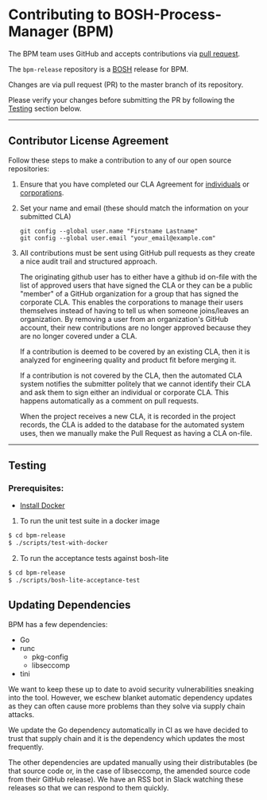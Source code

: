 # Contributing to BOSH-Process-Manager (BPM)

The BPM team uses GitHub and accepts contributions via [pull
request](https://help.github.com/articles/using-pull-requests).

The `bpm-release` repository is a [BOSH](https://github.com/cloudfoundry/bosh)
release for BPM.

Changes are via pull request (PR) to the master branch of its repository. 

Please verify your changes before submitting the PR by following the
[Testing](#testing) section below.

---

## Contributor License Agreement

Follow these steps to make a contribution to any of our open source
repositories:

1. Ensure that you have completed our CLA Agreement for
   [individuals](https://www.cloudfoundry.org/wp-content/uploads/2015/07/CFF_Individual_CLA.pdf)
   or
   [corporations](https://www.cloudfoundry.org/wp-content/uploads/2015/07/CFF_Corporate_CLA.pdf).

2. Set your name and email (these should match the information on your
   submitted CLA)

   ```
   git config --global user.name "Firstname Lastname"
   git config --global user.email "your_email@example.com"
   ```

3. All contributions must be sent using GitHub pull requests as they create a
   nice audit trail and structured approach.
   
   The originating github user has to either have a github id on-file with the
   list of approved users that have signed the CLA or they can be a public
   "member" of a GitHub organization for a group that has signed the corporate
   CLA.  This enables the corporations to manage their users themselves instead of
   having to tell us when someone joins/leaves an organization. By removing a user
   from an organization's GitHub account, their new contributions are no longer
   approved because they are no longer covered under a CLA.
   
   If a contribution is deemed to be covered by an existing CLA, then it is
   analyzed for engineering quality and product fit before merging it.
   
   If a contribution is not covered by the CLA, then the automated CLA system
   notifies the submitter politely that we cannot identify their CLA and ask them
   to sign either an individual or corporate CLA. This happens automatically as a
   comment on pull requests.
   
   When the project receives a new CLA, it is recorded in the project records, the
   CLA is added to the database for the automated system uses, then we manually
   make the Pull Request as having a CLA on-file.

----

## Testing

### Prerequisites:
  - [Install Docker](https://docs.docker.com/engine/installation/)

1. To run the unit test suite in a docker image
```bash
$ cd bpm-release
$ ./scripts/test-with-docker
```

2. To run the acceptance tests against bosh-lite
```bash
$ cd bpm-release
$ ./scripts/bosh-lite-acceptance-test
```

## Updating Dependencies

BPM has a few dependencies:

* Go
* runc
  * pkg-config
  * libseccomp
* tini

We want to keep these up to date to avoid security vulnerabilities sneaking
into the tool. However, we eschew blanket automatic dependency updates as they
can often cause more problems than they solve via supply chain attacks.

We update the Go dependency automatically in CI as we have decided to trust
that supply chain and it is the dependency which updates the most frequently.

The other dependencies are updated manually using their distributables (be that
source code or, in the case of libseccomp, the amended source code from their
GitHub release). We have an RSS bot in Slack watching these releases so that we
can respond to them quickly.
